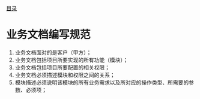[目录](./)
# 业务文档编写规范

1. 业务文档面对的是客户（甲方）；
2. 业务文档包括项目所要实现的所有功能（模块）；
3. 业务文档包括项目所要配置的相关权限；
4. 业务文档必须描述模块和权限之间的关系；
5. 模块描述必须说明该模块的所有业务需求以及所对应的操作类型、所需要的参数、必须项；

